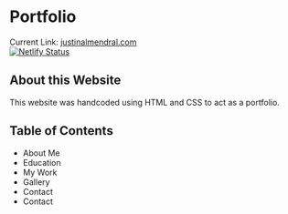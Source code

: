 # Portfolio
Current Link: [justinalmendral.com](https://justinalmendral.com) \
[![Netlify Status](https://api.netlify.com/api/v1/badges/9811ca56-c605-48cc-b50c-3af408cd5d27/deploy-status)](https://app.netlify.com/sites/determined-booth-95f705/deploys)

## About this Website
This website was handcoded using HTML and CSS to act as a portfolio.

## Table of Contents
* About Me
* Education 
* My Work 
* Gallery 
* Contact 
* Contact 

